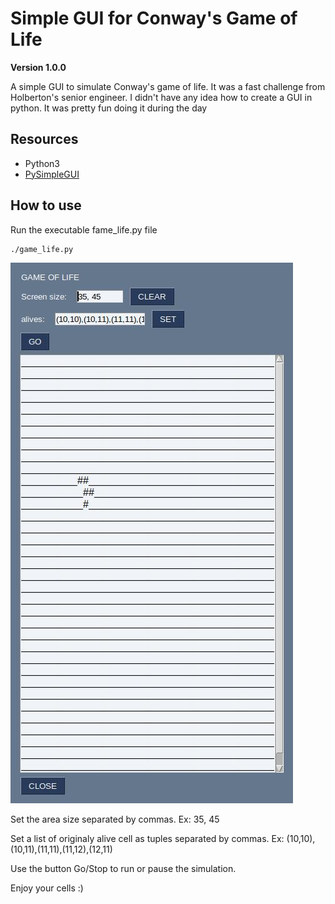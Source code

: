 # Simple GUI for Conway's Game of Life

**Version 1.0.0**

A simple GUI to simulate Conway's game of life.
It was a fast challenge from Holberton's senior engineer. I didn't have any idea how to create a GUI in python. It was pretty fun doing it during the day


## Resources

* Python3
* [PySimpleGUI](https://pysimplegui.readthedocs.io/en/latest)


## How to use

Run the executable fame_life.py file
```
./game_life.py
```

![](https://github.com/Sebas93cay/life_game/blob/main/images/01.jpeg)

Set the area size separated by commas.
Ex: 35, 45

Set a list of originaly alive cell as tuples separated by commas.
Ex: (10,10),(10,11),(11,11),(11,12),(12,11)

Use the button Go/Stop to run or pause the simulation.

Enjoy your cells :)
